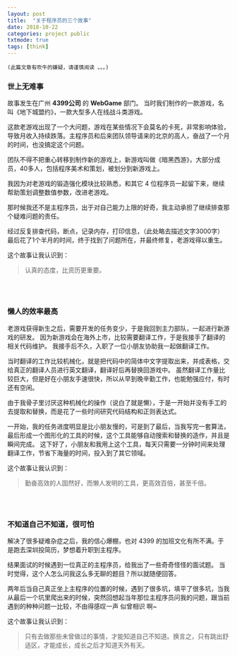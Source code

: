 ```yaml
---
layout: post
title:  "关于程序员的三个故事"
date: 2018-10-22
categories: project public
txtmode: true
tags: [think]
---
```


`(此篇文章有吹牛的嫌疑，请谨慎阅读 。。。)`

### 世上无难事
故事发生在广州 **4399公司** 的 **WebGame** 部门。
当时我们制作的一款游戏，名叫《地下城盟约》，一款大型多人在线战斗类游戏。

这款老游戏出现了一个大问题，游戏在某些情况下会莫名的卡死，非常影响体验，导致月收入持续跌落。主程序员和后来团队领导请来的北京的高人，奋战了一个月的时间，也没搞定这个问题。

团队不得不把重心转移到制作新的游戏上，新游戏叫做《暗黑西游》，大部分成员，40多人，包括程序美术和策划，被划分到新游戏上。

我因为对老游戏的锻造强化模块比较熟悉，和其它 4 位程序员一起留下来，继续帮助策划调整数值参数，改进老游戏。

那时候我还不是主程序员，出于对自己能力上限的好奇，我主动承担了继续排查那个疑难问题的责任。

经过反复排查代码，断点，记录内存，打印信息，（此处略去描述文字3000字）最后花了1个半月的时间，终于找到了问题所在，并最终修复，老游戏得以重生。

这个故事让我认识到：

>认真的态度，比资历更重要。

<br><br>

### 懒人的效率最高
老游戏获得新生之后，需要开发的任务变少，于是我回到主力部队，一起进行新游戏的研发。
因为新游戏会在海外上市，比较需要翻译工作，于是我接手了翻译的相关代码维护。
我接手后不久，入职了一位小朋友协助我一起做翻译工作。

当时翻译的工作比较机械化，就是把代码中的简体中文字提取出来，并成表格，交给真正的翻译人员进行英文翻译，翻译好后再替换回游戏中。
虽然翻译工作量比较巨大，但是好在小朋友手速很快，所以从早到晚辛勤工作，也能勉强应付，有时还有空闲。

由于我骨子里讨厌这种机械化的操作（说白了就是懒），于是一开始并没有手工的去提取和替换，而是花了一些时间研究代码结构和正则表达式。

一开始，我的任务进度明显是比小朋友慢的，可是到了最后，当我写完一套算法，最后形成一个图形化的工具的时候，这个工具能够自动搜索和替换的造作，并且是瞬间完成。
这下好了，小朋友和我用上这个工具，每天只需要一分钟时间来处理翻译工作，节省下海量的时间，投入到了其它领域。

这个故事让我认识到：

>勤奋高效的人固然好，而懒人发明的工具，更高效百倍，甚至千倍。

<br><br>

### 不知道自己不知道，很可怕
解决了很多疑难杂症之后，我的信心爆棚，也对 4399 的加班文化有所不满。于是跑去深圳投简历，梦想着升职到主程序。

结果面试的时候遇到一位真正的主程序员，给我出了一些奇奇怪怪的面试题。
当时觉得，这个人怎么问我这么多无聊的题目？所以就随便回答。

两年后当自己真正坐上主程序的位置的时候，遇到了很多坑，填平了很多坑，当我从最后一个坑里爬出来的时候，突然回想起当年那位主程序员问我的问题，跟当前遇到的种种问题一比较，不由得感叹一声 似曾相识 啊~

这个故事让我认识到：

>只有去做那些未曾做过的事情，才能知道自己不知道。换言之，只有跳出舒适区，才能成长，成长之后才知道天外有天。
